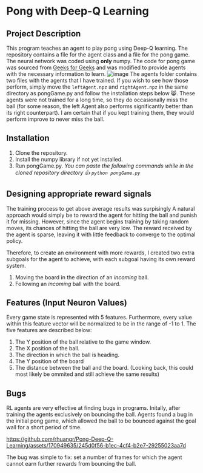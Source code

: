 # Pong with Deep-Q Learning
## Project Description
This program teaches an agent to play pong using Deep-Q learning. The repository contains a file for the agent class and a file for the pong game. The neural network was coded using **only** numpy. The code for pong game was sourced from [Geeks for Geeks](https://www.geeksforgeeks.org/create-a-pong-game-in-python-pygame/) and was modified to provide agents with the necessary information to learn. 
![image](https://github.com/rhuangr/Pong-Deep-Q-Learning/assets/170949635/566f4e94-e3b1-4863-ae8f-1f6ea1c84dd6)
The agents folder contains two files with the agents that I have trained. If you wish to see how those perform, simply move the `leftAgent.npz` and `rightAgent.npz` in the same directory as pongGame.py and follow the installation steps below 😸. These agents were not trained for a long time, so they do occasionally miss the ball (for some reason, the left Agent also performs significantly better than its right counterpart). I am certain that if you kept training them, they would perform improve to never miss the ball. 
## Installation
1.  Clone the repository.
2.  Install the numpy library if not yet installed.
3.  Run pongGame.py.  _You can paste the following commands while in the cloned repository directory 👍  `python pongGame.py`_
## Designing appropriate reward signals
The training process to get above average results was surpisingly 
A natural approach would simply be to reward the agent for hitting the ball and punish it for missing. However, since the agent begins training by taking random moves, its chances of hitting the ball are very low. The reward received by the agent is sparse, leaving it with little feedback to converge to the optimal policy.

Therefore, to create an environment with more rewards, I created two extra subgoals for the agent to achieve, with each subgoal having its own reward system.

1. Moving the board in the direction of an *incoming* ball.
2. Following an *incoming* ball with the board.

## Features (Input Neuron Values)
Every game state is represented with 5 features. Furthermore, every value within this feature vector will be normalized to be in the range of -1 to 1.  The five features are described below:

1. The Y position of the ball relative to the game window.
2. The X position of the ball.
3. The direction in which the ball is heading.
4. The Y position of the board
5. The distance between the ball and the board.
	(Looking back, this could most likely be ommited and still achieve the same results)
## Bugs
RL agents are very effective at finding bugs in programs. Initally, after training the agents exclusively on bouncing the ball. Agents found a bug in the initial pong game, which allowed the ball to be bounced against the goal wall for a short period of time. 

https://github.com/rhuangr/Pong-Deep-Q-Learning/assets/170949635/245d0f56-b1ec-4cf4-b2e7-29255023aa7d

The bug was simple to fix: set a number of frames for which the agent cannot earn further rewards from bouncing the ball. 
